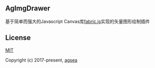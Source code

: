 ## AgImgDrawer

基于简单而强大的Javascript Canvas库[fabric.js](http://fabricjs.com/)实现的矢量图形绘制插件


## License

[MIT](http://opensource.org/licenses/MIT)

Copyright (c) 2017-present, [agsea](https://github.com/agsea)
